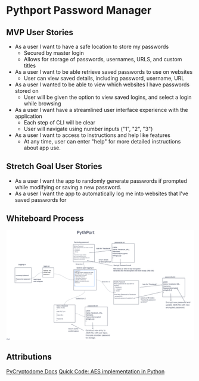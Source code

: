 # Pythport Password Manager

## MVP User Stories

* As a user I want to have a safe location to store my passwords
  * Secured by master login
  * Allows for storage of passwords, usernames, URLS, and custom titles
* As a user I want to be able retrieve saved passwords to use on websites
  * User can view saved details, including password, username, URL
* As a user I wanted to be able to view which websites I have passwords stored on
  * User will be given the option to view saved logins, and select a login while browsing
* As a user I want have a streamlined user interface experience with the application
  * Each step of CLI will be clear
  * User will navigate using number inputs ("1", "2", "3")
* As a user I want to access to instructions and help like features
  * At any time, user can enter "help" for more detailed instructions about app use.

## Stretch Goal User Stories

* As a user I want the app to randomly generate passwords if prompted while modifying or saving a new password.
* As a user I want the app to automatically log me into websites that I've saved passwords for

## Whiteboard Process

![Pythport_whiteboard](pythport_whiteboard.png)


## Attributions

[PyCryptodome Docs](https://pycryptodome.readthedocs.io/en/latest/src/protocol/kdf.html)
[Quick Code: AES implementation in Python](https://medium.com/quick-code/aes-implementation-in-python-a82f582f51c2)